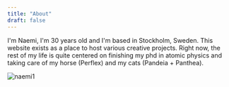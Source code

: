 ```yaml
---
title: "About"
draft: false
---
```


I'm Naemi, I'm 30 years old and I'm based in Stockholm, Sweden. This website exists as a place to host various creative projects. Right now, the rest of my life is quite centered on finishing my phd in atomic physics and taking care of my horse (Perflex) and my cats (Pandeia + Panthea). 

![naemi1](/IMG_1692.jpg)


